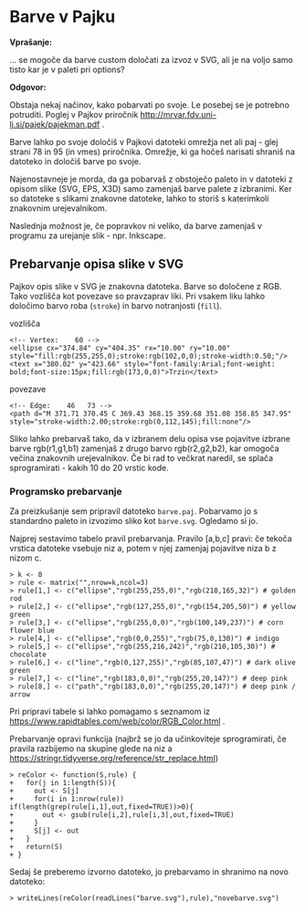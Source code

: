 # Barve v Pajku

**Vprašanje:**

... se mogoče da barve custom določati za izvoz v SVG, ali je na voljo samo tisto kar je v paleti pri options?

**Odgovor:**

Obstaja nekaj načinov, kako pobarvati po svoje. Le posebej se je potrebno potruditi.
Poglej v Pajkov priročnik http://mrvar.fdv.uni-lj.si/pajek/pajekman.pdf .

Barve lahko po svoje določiš v Pajkovi datoteki omrežja net ali paj - glej strani 78 in 95 (in vmes) priročnika. Omrežje, ki ga hočeš narisati shraniš na datoteko in določiš barve po svoje. 

Najenostavneje je morda, da ga pobarvaš z obstoječo paleto in v datoteki z opisom slike (SVG, EPS, X3D) samo zamenjaš barve palete z izbranimi. Ker so datoteke s slikami znakovne datoteke, lahko to storiš s katerimkoli znakovnim urejevalnikom.

Naslednja možnost je, če popravkov ni veliko, da barve zamenjaš v programu za urejanje slik - npr. Inkscape.

## Prebarvanje opisa slike v SVG

Pajkov opis slike v SVG je znakovna datoteka. Barve so določene z RGB. Tako vozlišča kot povezave so pravzaprav liki. Pri vsakem liku lahko določimo barvo roba (`stroke`) in barvo notranjosti (`fill`). 

vozlišča
```
<!-- Vertex:    60 -->
<ellipse cx="374.84" cy="404.35" rx="10.00" ry="10.00" style="fill:rgb(255,255,0);stroke:rgb(102,0,0);stroke-width:0.50;"/>
<text x="380.02" y="423.66" style="font-family:Arial;font-weight: bold;font-size:15px;fill:rgb(173,0,0)">Trzin</text>
```
povezave
```
<!-- Edge:    46   73 -->
<path d="M 371.71 370.45 C 369.43 368.15 359.68 351.08 358.85 347.95" style="stroke-width:2.00;stroke:rgb(0,112,145);fill:none"/>
```

Sliko lahko prebarvaš tako, da v izbranem delu opisa vse pojavitve izbrane barve rgb(r1,g1,b1) zamenjaš z drugo barvo rgb(r2,g2,b2), kar omogoča večina znakovnih urejevalnikov. Če bi rad to večkrat naredil, se splača sprogramirati - kakih 10 do 20 vrstic kode.

### Programsko prebarvanje

Za preizkušanje sem pripravil datoteko `barve.paj`. Pobarvamo jo s standardno paleto in izvozimo sliko kot `barve.svg`. Ogledamo si jo.

Najprej sestavimo tabelo pravil prebarvanja. Pravilo [a,b,c] pravi: če tekoča vrstica datoteke vsebuje niz a, potem v njej zamenjaj pojavitve niza b z nizom c.
```
> k <- 8
> rule <- matrix("",nrow=k,ncol=3)
> rule[1,] <- c("ellipse","rgb(255,255,0)","rgb(218,165,32)") # golden rod
> rule[2,] <- c("ellipse","rgb(127,255,0)","rgb(154,205,50)") # yellow green
> rule[3,] <- c("ellipse","rgb(255,0,0)","rgb(100,149,237)") # corn flower blue
> rule[4,] <- c("ellipse","rgb(0,0,255)","rgb(75,0,130)") # indigo
> rule[5,] <- c("ellipse","rgb(255,216,242)","rgb(210,105,30)") # chocolate
> rule[6,] <- c("line","rgb(0,127,255)","rgb(85,107,47)") # dark olive green
> rule[7,] <- c("line","rgb(183,0,0)","rgb(255,20,147)") # deep pink
> rule[8,] <- c("path","rgb(183,0,0)","rgb(255,20,147)") # deep pink / arrow
```
Pri pripravi tabele si lahko pomagamo s seznamom iz https://www.rapidtables.com/web/color/RGB_Color.html .

Prebarvanje opravi funkcija (najbrž se jo da učinkoviteje sprogramirati, če pravila razbijemo na skupine glede na niz a https://stringr.tidyverse.org/reference/str_replace.html)
```
> reColor <- function(S,rule) {
+   for(j in 1:length(S)){
+     out <- S[j]
+     for(i in 1:nrow(rule)) if(length(grep(rule[i,1],out,fixed=TRUE))>0){
+       out <- gsub(rule[i,2],rule[i,3],out,fixed=TRUE)
+     }
+     S[j] <- out
+   }
+   return(S)
+ }
```
Sedaj še preberemo izvorno datoteko, jo prebarvamo in shranimo na novo datoteko: 
```
> writeLines(reColor(readLines("barve.svg"),rule),"novebarve.svg")
```

```

```
